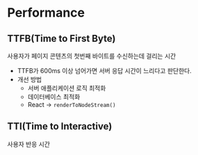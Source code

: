 # Performance

## TTFB(Time to First Byte)

사용자가 페이지 콘텐츠의 첫번째 바이트를 수신하는데 걸리는 시간

- TTFB가 600ms 이상 넘어가면 서버 응답 시간이 느리다고 판단한다.
- 개선 방법
  - 서버 애플리케이션 로직 최적화
  - 데이터베이스 최적화
  - React -> `renderToNodeStream()`

## TTI(Time to Interactive)

사용자 반응 시간

